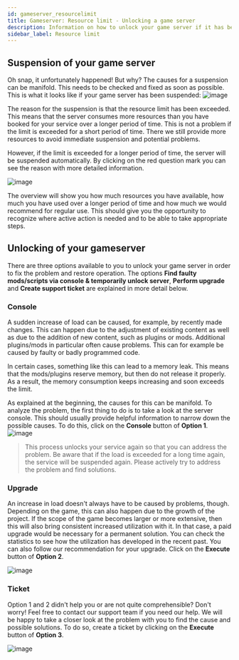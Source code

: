 ```yaml
---
id: gameserver_resourcelimit
title: Gameserver: Resource limit - Unlocking a game server
description: Information on how to unlock your game server if it has been locked due to exceeding the resource limit - ZAP-Hosting.com documentation
sidebar_label: Resource limit
---
```



## Suspension of your game server

Oh snap, it unfortunately happened! But why? The causes for a suspension can be manifold. This needs to be checked and fixed as soon as possible. This is what it looks like if your game server has been suspended: ![image](https://user-images.githubusercontent.com/13604413/159170760-095b4170-6039-4e6b-9774-ab468c2d754b.png)

The reason for the suspension is that the resource limit has been exceeded. This means that the server consumes more resources than you have booked for your service over a longer period of time. This is not a problem if the limit is exceeded for a short period of time. There we still provide more resources to avoid immediate suspension and potential problems. 

However, if the limit is exceeded for a longer period of time, the server will be suspended automatically. By clicking on the red question mark you can see the reason with more detailed information.

![image](https://user-images.githubusercontent.com/13604413/159170763-e2668971-6308-4cfe-b69e-43877252ca86.png)

The overview will show you how much resources you have available, how much you have used over a longer period of time and how much we would recommend for regular use. This should give you the opportunity to recognize where active action is needed and to be able to take appropriate steps. 



## Unlocking of your gameserver

There are three options available to you to unlock your game server in order to fix the problem and restore operation. The options **Find faulty mods/scripts via console & temporarily unlock server**, **Perform upgrade** and **Create support ticket** are explained in more detail below. 



### Console
A sudden increase of load can be caused, for example, by recently made changes. This can happen due to the adjustment of existing content as well as due to the addition of new content, such as plugins or mods. Additional plugins/mods in particular often cause problems. This can for example be caused by faulty or badly programmed code. 

In certain cases, something like this can lead to a memory leak. This means that the mods/plugins reserve memory, but then do not release it properly. As a result, the memory consumption keeps increasing and soon exceeds the limit. 

As explained at the beginning, the causes for this can be manifold. To analyze the problem, the first thing to do is to take a look at the server console. This should usually provide helpful information to narrow down the possible causes. To do this, click on the **Console** button of **Option 1**. ![image](https://user-images.githubusercontent.com/13604413/159170765-dc6a6c66-5624-4992-9fee-0e112ab20c67.png)

> This process unlocks your service again so that you can address the problem. Be aware that if the load is exceeded for a long time again, the service will be suspended again. Please actively try to address the problem and find solutions. 



### Upgrade

An increase in load doesn't always have to be caused by problems, though. Depending on the game, this can also happen due to the growth of the project. If the scope of the game becomes larger or more extensive, then this will also bring consistent increased utilization with it. In that case, a paid upgrade would be necessary for a permanent solution. You can check the statistics to see how the utilization has developed in the recent past. You can also follow our recommendation for your upgrade. Click on the **Execute** button of **Option 2**. 

![image](https://user-images.githubusercontent.com/13604413/159170769-d875eb76-bb07-4760-90f7-223ae7538df1.png)

### Ticket

Option 1 and 2 didn't help you or are not quite comprehensible? Don't worry! Feel free to contact our support team if you need our help. We will be happy to take a closer look at the problem with you to find the cause and possible solutions. To do so, create a ticket by clicking on the **Execute** button of **Option 3**. 


![image](https://user-images.githubusercontent.com/13604413/159170772-07a1df66-7a11-4144-b179-4c54dc343022.png)